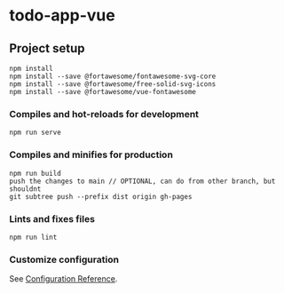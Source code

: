 # todo-app-vue

## Project setup
```
npm install
npm install --save @fortawesome/fontawesome-svg-core 
npm install --save @fortawesome/free-solid-svg-icons 
npm install --save @fortawesome/vue-fontawesome
```

### Compiles and hot-reloads for development
```
npm run serve
```

### Compiles and minifies for production
```
npm run build
push the changes to main // OPTIONAL, can do from other branch, but shouldnt
git subtree push --prefix dist origin gh-pages
```

### Lints and fixes files
```
npm run lint
```

### Customize configuration
See [Configuration Reference](https://cli.vuejs.org/config/).
